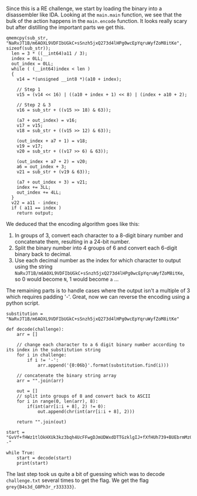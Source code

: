 Since this is a RE challenge, we start by loading the binary into a disassembler like IDA. Looking at the `main.main` function, we see that the bulk of the action happens in the `main.encode` function. It looks really scary but after distilling the important parts we get this.

```
qmemcpy(sub_str, "NaRvJT1B/m6AOXL9VDFIbUGkC+sSnzh5jxQ273d4lHPg0wcEpYqruWyfZoM8itKe", sizeof(sub_str));
  len = 3 * ((__int64)a11 / 3);
  index = 0LL;
  out_index = 0LL;
  while ( (__int64)index < len )
  {
    v14 = *(unsigned __int8 *)(a10 + index);

    // Step 1
    v15 = (v14 << 16) | ((a10 + index + 1) << 8) | (index + a10 + 2);

    // Step 2 & 3
    v16 = sub_str + ((v15 >> 18) & 63));

    (a7 + out_index) = v16;
    v17 = v15;
    v18 = sub_str + ((v15 >> 12) & 63));

    (out_index + a7 + 1) = v18;
    v19 = v17;
    v20 = sub_str + ((v17 >> 6) & 63));

    (out_index + a7 + 2) = v20;
    a6 = out_index + 3;
    v21 = sub_str + (v19 & 63));

    (a7 + out_index + 3) = v21;
    index += 3LL;
    out_index += 4LL;
  }
  v22 = a11 - index;
  if ( a11 == index )
    return output;
```

We deduced that the encoding algorithm goes like this:
1. In groups of 3, convert each character to a 8-digit binary number and concatenate them, resulting in a 24-bit number.
2. Split the binary number into 4 groups of 6 and convert each 6-digit binary back to decimal.
3. Use each decimal number as the index for which character to output using the string `NaRvJT1B/m6AOXL9VDFIbUGkC+sSnzh5jxQ273d4lHPg0wcEpYqruWyfZoM8itKe`,
so 0 would become `N`, 1 would become `a` ...

The remaining parts is to handle cases where the output isn't a multiple of 3 which requires padding '-'. Great, now we can reverse the encoding using a python script.
```
substitution = "NaRvJT1B/m6AOXL9VDFIbUGkC+sSnzh5jxQ273d4lHPg0wcEpYqruWyfZoM8itKe"

def decode(challenge):
    arr = []

    // change each character to a 6 digit binary number according to its index in the substitution string
    for i in challenge:
        if i != '-':
            arr.append('{0:06b}'.format(substitution.find(i)))

    // concatenate the binary string array
    arr = "".join(arr)

    out = []
    // split into groups of 8 and convert back to ASCII
    for i in range(0, len(arr), 8):
        if(int(arr[i:i + 8], 2) != 0):
            out.append(chr(int(arr[i:i + 8], 2)))

    return "".join(out)

start = "GvVf+fHWz1tlOkHXUk3kz3bqh4UcFFwgDJmUDWxdDTTGzklgIJ+fXfHUh739+BUEbrmMzGoQOyDIFIz4GvTw+j--"

while True:
    start = decode(start)
    print(start)
```

The last step took us quite a bit of guessing which was to decode `challenge.txt` several times to get the flag. We get the flag `grey{B4s3d_G0Ph3r_r333333}`.